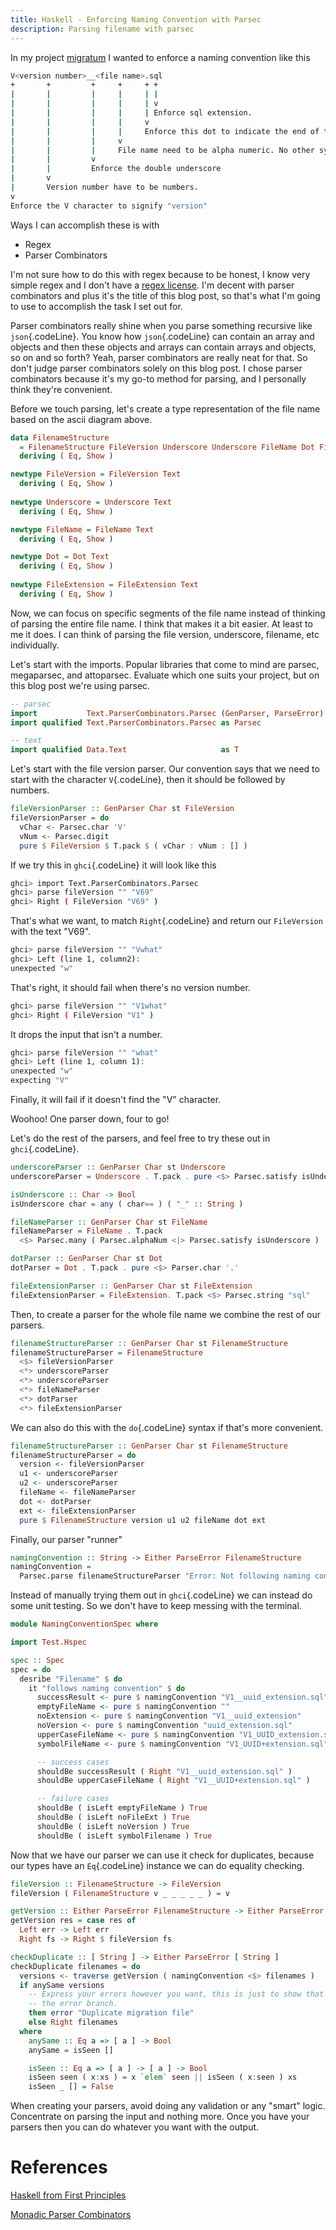 ```yaml
---
title: Haskell - Enforcing Naming Convention with Parsec
description: Parsing filename with parsec
---
```

In my project [migratum][migratum] I wanted to enforce a naming convention like this

```bash
V<version number>__<file name>.sql
+       +         +     +     + +
|       |         |     |     | |
|       |         |     |     | v
|       |         |     |     | Enforce sql extension.
|       |         |     |     v
|       |         |     |     Enforce this dot to indicate the end of the file name.
|       |         |     v
|       |         |     File name need to be alpha numeric. No other symbols, except underscore
|       |         v
|       |         Enforce the double underscore
|       v
|       Version number have to be numbers.
v
Enforce the V character to signify "version"
```
Ways I can accomplish these is with

* Regex
* Parser Combinators

I'm not sure how to do this with regex because to be honest, I know very simple 
regex and I don't have a [regex license][regex-license]. I'm decent with parser 
combinators and plus it's the title of this blog post, so that's what I'm 
going to use to accomplish the task I set out for.

Parser combinators really shine when you parse something recursive like 
`json`{.codeLine}. You know how `json`{.codeLine} can contain an array and objects 
and then these objects and arrays can contain arrays and objects, so on and so 
forth? Yeah, parser combinators are really neat for that. So don't judge parser 
combinators solely on this blog post. I chose parser combinators because it's
my go-to method for parsing, and I personally think they're convenient.

Before we touch parsing, let's create a type representation of the file name based 
on the ascii diagram above.
```haskell
data FilenameStructure 
  = FilenameStructure FileVersion Underscore Underscore FileName Dot FileExtension
  deriving ( Eq, Show )

newtype FileVersion = FileVersion Text
  deriving ( Eq, Show )
  
newtype Underscore = Underscore Text
  deriving ( Eq, Show )

newtype FileName = FileName Text
  deriving ( Eq, Show )

newtype Dot = Dot Text
  deriving ( Eq, Show )
  
newtype FileExtension = FileExtension Text
  deriving ( Eq, Show )
```

Now, we can focus on specific segments of the file name instead of thinking of 
parsing the entire file name. I think that makes it a bit easier. At least to me 
it does. I can think of parsing the file version, underscore, filename, etc individually.

Let's start with the imports. Popular libraries that come to mind are parsec, 
megaparsec, and attoparsec. Evaluate which one suits your project, but on this 
blog post we're using parsec.
```haskell
-- parsec
import           Text.ParserCombinators.Parsec (GenParser, ParseError)
import qualified Text.ParserCombinators.Parsec as Parsec

-- text
import qualified Data.Text                     as T
```

Let's start with the file version parser. Our convention says that we need to 
start with the character `V`{.codeLine}, then it should be followed by numbers.
```haskell
fileVersionParser :: GenParser Char st FileVersion
fileVersionParser = do
  vChar <- Parsec.char 'V'
  vNum <- Parsec.digit
  pure $ FileVersion $ T.pack $ ( vChar : vNum : [] )
```
If we try this in `ghci`{.codeLine} it will look like this

```bash
ghci> import Text.ParserCombinators.Parsec
ghci> parse fileVersion "" "V69"
ghci> Right ( FileVersion "V69" )
```
That's what we want, to match `Right`{.codeLine} and return our `FileVersion` with 
the text "V69".

```bash
ghci> parse fileVersion "" "Vwhat"
ghci> Left (line 1, column2):
unexpected "w"
```
That's right, it should fail when there's no version number.

```bash
ghci> parse fileVersion "" "V1what"
ghci> Right ( FileVersion "V1" )
```
It drops the input that isn't a number.

```bash
ghci> parse fileVersion "" "what"
ghci> Left (line 1, column 1):
unexpected "w"
expecting "V"
```
Finally, it will fail if it doesn't find the "V" character.

Woohoo! One parser down, four to go!

Let's do the rest of the parsers, and feel free to try these out in `ghci`{.codeLine}.
```haskell
underscoreParser :: GenParser Char st Underscore
underscoreParser = Underscore . T.pack . pure <$> Parsec.satisfy isUnderscore

isUnderscore :: Char -> Bool
isUnderscore char = any ( char== ) ( "_" :: String )

fileNameParser :: GenParser Char st FileName
fileNameParser = FileName . T.pack 
  <$> Parsec.many ( Parsec.alphaNum <|> Parsec.satisfy isUnderscore )

dotParser :: GenParser Char st Dot
dotParser = Dot . T.pack . pure <$> Parser.char '.'

fileExtensionParser :: GenParser Char st FileExtension
fileExtensionParser = FileExtension. T.pack <$> Parsec.string "sql"
```

Then, to create a parser for the whole file name we combine the rest of our parsers.
```haskell
filenameStructureParser :: GenParser Char st FilenameStructure
filenameStructureParser = FilenameStructure
  <$> fileVersionParser
  <*> underscoreParser
  <*> underscoreParser
  <*> fileNameParser
  <*> dotParser
  <*> fileExtensionParser
```
We can also do this with the `do`{.codeLine} syntax if that's more convenient.
```haskell
filenameStructureParser :: GenParser Char st FilenameStructure
filenameStructureParser = do
  version <- fileVersionParser
  u1 <- underscoreParser
  u2 <- underscoreParser
  fileName <- fileNameParser
  dot <- dotParser
  ext <- fileExtensionParser
  pure $ FilenameStructure version u1 u2 fileName dot ext
```

Finally, our parser "runner"
```haskell
namingConvention :: String -> Either ParseError FilenameStructure
namingConvention = 
  Parsec.parse filenameStructureParser "Error: Not following naming convention"
```

Instead of manually trying them out in `ghci`{.codeLine} we can instead do some 
unit testing. So we don't have to keep messing with the terminal.
```haskell
module NamingConventionSpec where

import Test.Hspec

spec :: Spec
spec = do
  desribe "Filename" $ do
    it "follows naming convention" $ do
      successResult <- pure $ namingConvention "V1__uuid_extension.sql"
      emptyFileName <- pure $ namingConvention ""
      noExtension <- pure $ namingConvention "V1__uuid_extension"
      noVersion <- pure $ namingConvention "uuid_extension.sql"
      upperCaseFileName <- pure $ namingConvention "V1_UUID_extension.sql"
      symbolFileName <- pure $ namingConvention "V1_UUID+extension.sql"

      -- success cases
      shouldBe successResult ( Right "V1__uuid_extension.sql" )
      shouldBe upperCaseFileName ( Right "V1__UUID+extension.sql" )

      -- failure cases
      shouldBe ( isLeft emptyFileName ) True
      shouldBe ( isLeft noFileExt ) True
      shouldBe ( isLeft noVersion ) True
      shouldBe ( isLeft symbolFilename ) True
```

Now that we have our parser we can use it check for duplicates, because our types
have an `Eq`{.codeLine} instance we can do equality checking.
```haskell
fileVersion :: FilenameStructure -> FileVersion
fileVersion ( FilenameStructure v _ _ _ _ _ ) = v

getVersion :: Either ParseError FilenameStructure -> Either ParseError FileVersion
getVersion res = case res of
  Left err -> Left err
  Right fs -> Right $ fileVersion fs

checkDuplicate :: [ String ] -> Either ParseError [ String ]
checkDuplicate filenames = do
  versions <- traverse getVersion ( namingConvention <$> filenames )
  if anySame versions
    -- Express your errors however you want, this is just to show that this is 
    -- the error branch.
    then error "Duplicate migration file"
    else Right filenames
  where
    anySame :: Eq a => [ a ] -> Bool
    anySame = isSeen []

    isSeen :: Eq a => [ a ] -> [ a ] -> Bool
    isSeen seen ( x:xs ) = x `elem` seen || isSeen ( x:seen ) xs
    isSeen _ [] = False
```

When creating your parsers, avoid doing any validation or any "smart" logic. 
Concentrate on parsing the input and nothing more. Once you have your parsers
then you can do whatever you want with the output.

# References

[Haskell from First Principles](https://haskellbook.com/)

[Monadic Parser Combinators](http://www.cs.nott.ac.uk/~pszgmh/monparsing.pdf)

[migratum]:https://taezos.org/taezos/migratum
[regex-license]:https://regexlicensing.org/
